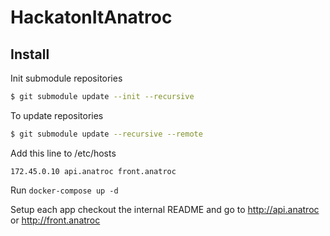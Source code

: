 # HackatonItAnatroc

## Install

Init submodule repositories

```bash
$ git submodule update --init --recursive
```

To update repositories

```bash
$ git submodule update --recursive --remote
```

Add this line to /etc/hosts
```
172.45.0.10 api.anatroc front.anatroc
```

Run `docker-compose up -d`

Setup each app checkout the internal README and go to http://api.anatroc or http://front.anatroc
